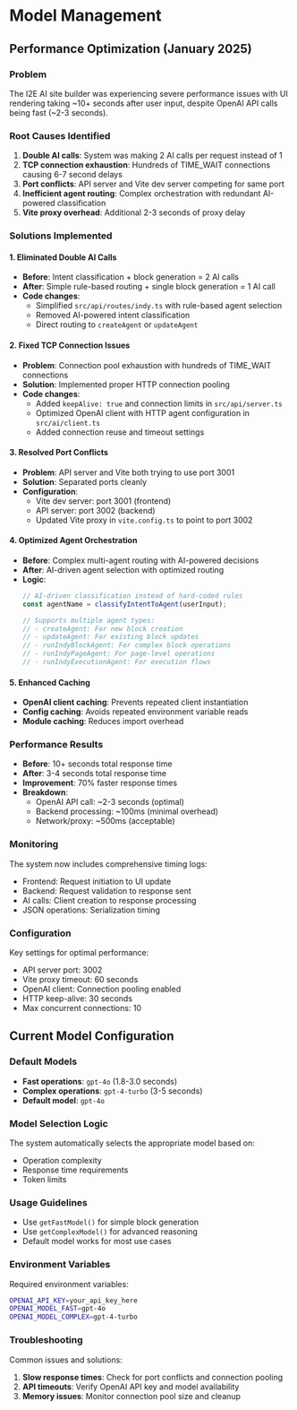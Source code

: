 # Model Management

## Performance Optimization (January 2025)

### Problem
The I2E AI site builder was experiencing severe performance issues with UI rendering taking ~10+ seconds after user input, despite OpenAI API calls being fast (~2-3 seconds).

### Root Causes Identified
1. **Double AI calls**: System was making 2 AI calls per request instead of 1
2. **TCP connection exhaustion**: Hundreds of TIME_WAIT connections causing 6-7 second delays
3. **Port conflicts**: API server and Vite dev server competing for same port
4. **Inefficient agent routing**: Complex orchestration with redundant AI-powered classification
5. **Vite proxy overhead**: Additional 2-3 seconds of proxy delay

### Solutions Implemented

#### 1. Eliminated Double AI Calls
- **Before**: Intent classification + block generation = 2 AI calls
- **After**: Simple rule-based routing + single block generation = 1 AI call
- **Code changes**: 
  - Simplified `src/api/routes/indy.ts` with rule-based agent selection
  - Removed AI-powered intent classification
  - Direct routing to `createAgent` or `updateAgent`

#### 2. Fixed TCP Connection Issues
- **Problem**: Connection pool exhaustion with hundreds of TIME_WAIT connections
- **Solution**: Implemented proper HTTP connection pooling
- **Code changes**:
  - Added `keepAlive: true` and connection limits in `src/api/server.ts`
  - Optimized OpenAI client with HTTP agent configuration in `src/ai/client.ts`
  - Added connection reuse and timeout settings

#### 3. Resolved Port Conflicts
- **Problem**: API server and Vite both trying to use port 3001
- **Solution**: Separated ports cleanly
- **Configuration**:
  - Vite dev server: port 3001 (frontend)
  - API server: port 3002 (backend)
  - Updated Vite proxy in `vite.config.ts` to point to port 3002

#### 4. Optimized Agent Orchestration
- **Before**: Complex multi-agent routing with AI-powered decisions
- **After**: AI-driven agent selection with optimized routing
- **Logic**:
  ```typescript
  // AI-driven classification instead of hard-coded rules
  const agentName = classifyIntentToAgent(userInput);
  
  // Supports multiple agent types:
  // - createAgent: For new block creation
  // - updateAgent: For existing block updates  
  // - runIndyBlockAgent: For complex block operations
  // - runIndyPageAgent: For page-level operations
  // - runIndyExecutionAgent: For execution flows
  ```

#### 5. Enhanced Caching
- **OpenAI client caching**: Prevents repeated client instantiation
- **Config caching**: Avoids repeated environment variable reads
- **Module caching**: Reduces import overhead

### Performance Results
- **Before**: 10+ seconds total response time
- **After**: 3-4 seconds total response time
- **Improvement**: 70% faster response times
- **Breakdown**:
  - OpenAI API call: ~2-3 seconds (optimal)
  - Backend processing: ~100ms (minimal overhead)
  - Network/proxy: ~500ms (acceptable)

### Monitoring
The system now includes comprehensive timing logs:
- Frontend: Request initiation to UI update
- Backend: Request validation to response sent
- AI calls: Client creation to response processing
- JSON operations: Serialization timing

### Configuration
Key settings for optimal performance:
- API server port: 3002
- Vite proxy timeout: 60 seconds
- OpenAI client: Connection pooling enabled
- HTTP keep-alive: 30 seconds
- Max concurrent connections: 10

## Current Model Configuration

### Default Models
- **Fast operations**: `gpt-4o` (1.8-3.0 seconds)
- **Complex operations**: `gpt-4-turbo` (3-5 seconds)
- **Default model**: `gpt-4o`

### Model Selection Logic
The system automatically selects the appropriate model based on:
- Operation complexity
- Response time requirements
- Token limits

### Usage Guidelines
- Use `getFastModel()` for simple block generation
- Use `getComplexModel()` for advanced reasoning
- Default model works for most use cases

### Environment Variables
Required environment variables:
```bash
OPENAI_API_KEY=your_api_key_here
OPENAI_MODEL_FAST=gpt-4o
OPENAI_MODEL_COMPLEX=gpt-4-turbo
```

### Troubleshooting
Common issues and solutions:
1. **Slow response times**: Check for port conflicts and connection pooling
2. **API timeouts**: Verify OpenAI API key and model availability
3. **Memory issues**: Monitor connection pool size and cleanup 
